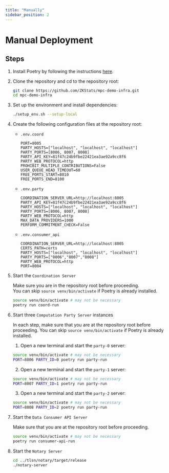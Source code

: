 ```yaml
---
title: "Manually"
sidebar_position: 2
---
```


# Manual Deployment

## Steps
1. Install Poetry by following the instructions [here](https://python-poetry.org/docs/#installation).

1. Clone the repository and cd to the repository root:
   ```bash
   git clone https://github.com/ZKStats/mpc-demo-infra.git
   cd mpc-demo-infra
   ```

1. Set up the environment and install dependencies:

   ```bash
   ./setup_env.sh --setup-local
   ```

1. Create the following configuration files at the repository root:
   - `.env.coord`
     ```
     PORT=8005
     PARTY_HOSTS=["localhost", "localhost", "localhost"]
     PARTY_PORTS=[8006, 8007, 8008]
     PARTY_API_KEY=81f47c24b9fbe22421ea3ae92a9cc8f6
     PARTY_WEB_PROTOCOL=http
     PROHIBIT_MULTIPLE_CONTRIBUTIONS=False
     USER_QUEUE_HEAD_TIMEOUT=60
     FREE_PORTS_START=8010
     FREE_PORTS_END=8100
     ```

   - `.env.party`
     ```
     COORDINATION_SERVER_URL=http://localhost:8005
     PARTY_API_KEY=81f47c24b9fbe22421ea3ae92a9cc8f6
     PARTY_HOSTS=["localhost", "localhost", "localhost"]
     PARTY_PORTS=[8006, 8007, 8008]
     PARTY_WEB_PROTOCOL=http
     MAX_DATA_PROVIDERS=1000
     PERFORM_COMMITMENT_CHECK=False
     ```

   - `.env.consumer_api`
     ```
     COORDINATION_SERVER_URL=http://localhost:8005
     CERTS_PATH=certs
     PARTY_HOSTS=["localhost", "localhost", "localhost"]
     PARTY_PORTS=["8006","8007","8008"]
     PARTY_WEB_PROTOCOL=http
     PORT=8004
     ```

1. Start the `Coordination Server`

   Make sure you are in the repository root before proceeding.  
   You can skip `source venv/bin/activate` if Poetry is already installed.

   ```bash
   source venv/bin/activate # may not be necessary
   poetry run coord-run
   ```

1. Start three `Computation Party Server` instances

   In each step, make sure that you are at the repository root before proceeding.
   You can skip `source venv/bin/activate` if Poetry is already installed.

   1. Open a new terminal and start the `party-0` server:
   ```bash
   source venv/bin/activate # may not be necessary
   PORT=8006 PARTY_ID=0 poetry run party-run
   ```

   2. Open a new terminal and start the `party-1` server:
   ```bash
   source venv/bin/activate # may not be necessary
   PORT=8007 PARTY_ID=1 poetry run party-run
   ```

   3. Open a new terminal and start the `party-2` server:
   ```bash
   source venv/bin/activate # may not be necessary
   PORT=8008 PARTY_ID=2 poetry run party-run
   ```

1. Start the `Data Consumer API Server`

   Make sure that you are at the repository root before proceeding.

   ```bash
   source venv/bin/activate # may not be necessary
   poetry run consumer-api-run
   ```

1. Start the `Notary Server`
   ```bash
   cd ../tlsn/notary/target/release
   ./notary-server
   ```

